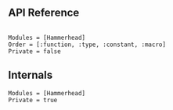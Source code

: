 ## API Reference

```@index
```

```@autodocs
Modules = [Hammerhead]
Order = [:function, :type, :constant, :macro]
Private = false
```

## Internals

```@autodocs
Modules = [Hammerhead]
Private = true
```